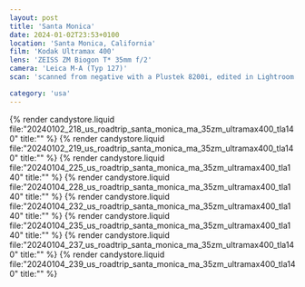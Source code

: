 ```yaml
---
layout: post
title: 'Santa Monica'
date: 2024-01-02T23:53+0100
location: 'Santa Monica, California'
film: 'Kodak Ultramax 400'
lens: 'ZEISS ZM Biogon T* 35mm f/2'
camera: 'Leica M-A (Typ 127)'
scan: 'scanned from negative with a Plustek 8200i, edited in Lightroom'

category: 'usa'
---
```


{% render candystore.liquid file:"20240102_218_us_roadtrip_santa_monica_ma_35zm_ultramax400_tla140" title:"" %}
{% render candystore.liquid file:"20240102_219_us_roadtrip_santa_monica_ma_35zm_ultramax400_tla140" title:"" %}
{% render candystore.liquid file:"20240104_225_us_roadtrip_santa_monica_ma_35zm_ultramax400_tla140" title:"" %}
{% render candystore.liquid file:"20240104_228_us_roadtrip_santa_monica_ma_35zm_ultramax400_tla140" title:"" %}
{% render candystore.liquid file:"20240104_232_us_roadtrip_santa_monica_ma_35zm_ultramax400_tla140" title:"" %}
{% render candystore.liquid file:"20240104_235_us_roadtrip_santa_monica_ma_35zm_ultramax400_tla140" title:"" %}
{% render candystore.liquid file:"20240104_237_us_roadtrip_santa_monica_ma_35zm_ultramax400_tla140" title:"" %}
{% render candystore.liquid file:"20240104_239_us_roadtrip_santa_monica_ma_35zm_ultramax400_tla140" title:"" %}